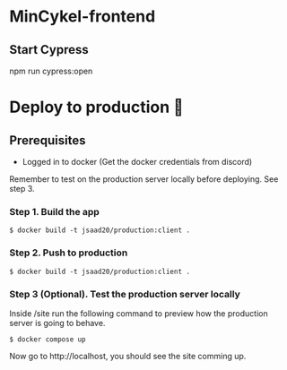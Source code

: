 # MinCykel-frontend


## Start Cypress
npm run cypress:open

# Deploy to production 🚀

## Prerequisites

* Logged in to docker (Get the docker credentials from discord)

Remember to test on the production server locally before deploying. See step 3.

### Step 1. Build the app
```console
$ docker build -t jsaad20/production:client .
```

### Step 2. Push to production
```console
$ docker build -t jsaad20/production:client .
```

### Step 3 (Optional). Test the production server locally
Inside /site run the following command to preview how the production server
is going to behave.
```console
$ docker compose up
```

Now go to http://localhost, you should see the site comming up.